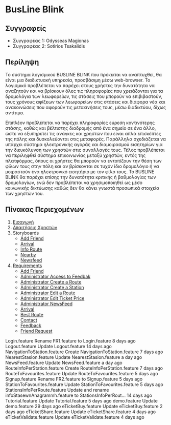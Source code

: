 # BusLine Blink

## Συγγραφείς

- Συγγραφέας 1: Odysseas Magionas
- Συγγραφέας 2: Sotirios Tsakalidis

## Περίληψη

Το σύστημα λογισμικού BUSLINE BLINK που πρόκειται να αναπτυχθεί, θα είναι μια διαδικτυακή υπηρεσία, προσβάσιμη μέσω web-browser. Το λογισμικό προβλέπεται να παρέχει στους χρήστες την δυνατότητα να αναζητούν και να βρίσκουν όλες τις πληροφορίες που χρειάζονται για τα δρομολόγια των λεωφορείων, τις στάσεις που μπορούν να επιβιβαστούν, τους χρόνους αφίξεων των λεωφορείων στις στάσεις και διάφορα νέα και ανακοινώσεις που αφορούν τις μετακινήσεις τους, μέσω διαδικτύου, δίχως αντίτιμο. 

Επιπλέον προβλέπεται να παρέχει πληροφορίες εύρεση κοντινότερης στάσης, καθώς και βέλτιστης διαδρομής από ένα σημείο σε ένα άλλο, ώστε να εξυπηρετεί τις ανάγκες και χρηστών που είναι απλά επισκέπτες της πόλης και δυσκολεύονται στις μεταφορές. Παράλληλα σχεδιάζεται να υπάρχει σύστημα ηλεκτρονικής αγοράς και διαμοιρασμού εισητηρίων για την διευκόλυνση των χρηστών στις συναλλαγές τους. Τέλος προβλέπεται να περιληφθεί σύστημα επικοινωνίας μεταξύ χρηστών, εντός της πλατφόρμας, όπους οι χρήστες θα μπορούν να εντοπίζουν την θέση των φίλων τους στην πόλη και αν βρίσκονται σε τυχόν ίδιο δρομολόγιο ή να μοιραστούν ένα ηλεκτρονικό εισητήριο με τον φίλο τους. Το BUSLINE BLINK θα παρέχει επίσης την δυνατότητα κριτικής ή βαθμολογίας των δρομολογίων, ενώ δεν προβλέπεται να χρησιμοποιηθεί ως μέσο κοινωνικής δικτύωσης καθώς δεν θα κάνει γνωστά προσωπικά στοιχεία των χρηστών του.  

## Πίνακας Περιεχομένων

1. [Εισαγωγή](https://github.com/sotiristsak/soft-eng-assignment/blob/master/documentation/intro.md)
2. [Απαιτήσεις Χρηστών](https://github.com/sotiristsak/soft-eng-assignment/blob/master/documentation/requirements.md)
3. Storyboards
   * [Add Friend](https://github.com/sotiristsak/soft-eng-assignment/blob/master/documentation/storyboard_add_friend.md)
   * [Arrival](https://github.com/sotiristsak/soft-eng-assignment/blob/master/documentation/storyboard_arrival.md)
   * [Info Route](https://github.com/sotiristsak/soft-eng-assignment/blob/master/documentation/storyboard_info_route.md)
   * [Nearby](https://github.com/sotiristsak/soft-eng-assignment/blob/master/documentation/storyboard_nearby.md)
   * [Newsfeed](https://github.com/sotiristsak/soft-eng-assignment/blob/master/documentation/storyboard_newsfeed.md)
3. [Requirements](https://github.com/sotiristsak/soft-eng-assignment/tree/master/requirements)
   * [Add Friend](https://github.com/sotiristsak/soft-eng-assignment/blob/master/requirements/AddFriend.feature)
   * [Administrator Access to Feedbak](https://github.com/sotiristsak/soft-eng-assignment/blob/master/requirements/AdminAccessToFeedBack.feature)
   * [Administrator Create a Route](https://github.com/sotiristsak/soft-eng-assignment/blob/master/requirements/AdminCreateARoute.feature)
   * [Administrator Create a Station](https://github.com/sotiristsak/soft-eng-assignment/blob/master/requirements/AdminCreateAStation.feature)
   * [Administrator Edit a Route](https://github.com/sotiristsak/soft-eng-assignment/blob/master/requirements/AdminEditARoute.feature)
   * [Administrator Edit Ticket Price](https://github.com/sotiristsak/soft-eng-assignment/blob/master/requirements/AdminEditTicketPrice.feature)
   * [Administrator NewsFeed](https://github.com/sotiristsak/soft-eng-assignment/blob/master/requirements/AdminNewsFeed.feature)
   * [Arrival](https://github.com/sotiristsak/soft-eng-assignment/blob/master/requirements/Arrival.feature)
   * [Best Route](https://github.com/sotiristsak/soft-eng-assignment/blob/master/requirements/BestRoute.feature)
   * [Contact](https://github.com/sotiristsak/soft-eng-assignment/blob/master/requirements/Contact.feature)
   * [Feedback](https://github.com/sotiristsak/soft-eng-assignment/blob/master/requirements/Feedback.feature)
   * [Friend Request](https://github.com/sotiristsak/soft-eng-assignment/blob/master/requirements/FriendRequest.feature)
   


Login.feature	Rename FR1.feature to Login.feature	8 days ago
Logout.feature	Update Logout.feature	14 days ago
NavigationToStation.feature	Create NavigationToStation.feature	7 days ago
NearestStasion.feature	Update NearestStasion.feature	a day ago
NewsFeed.feature	Update NewsFeed.feature	a day ago
RouteInfoPerStation.feature	Create RouteInfoPerStation.feature	7 days ago
RouteToFavourites.feature	Update RouteToFavourites.feature	5 days ago
Signup.feature	Rename FR2.feature to Signup.feature	5 days ago
StationToFavourites.feature	Update StationToFavourites.feature	5 days ago
StationsInfoPerRoute.feature	Update and rename infoStasewnAnagrammh.feature to StationsInfoPerRout…	14 days ago
Tutorial.feature	Update Tutorial.feature	5 days ago
demo.feature	Update demo.feature	29 days ago
eTicketBuy.feature	Update eTicketBuy.feature	2 days ago
eTicketShare.feature	Update eTicketShare.feature	4 days ago
eTicketValidate.feature	Update eTicketValidate.feature	4 days ago

